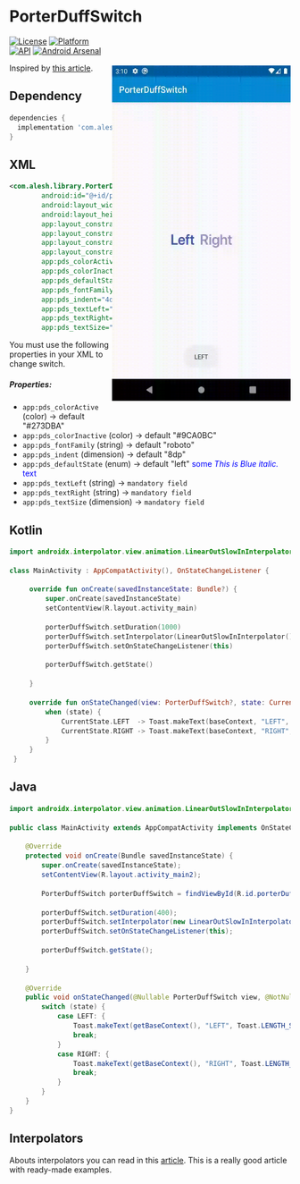 # PorterDuffSwitch

<img src="/art/preview.gif" alt="sample" title="sample" width="320" height="600" align="right" vspace="52" />

[![License](https://img.shields.io/badge/License-Apache%202.0-blue.svg)](https://opensource.org/licenses/Apache-2.0)
[![Platform](https://img.shields.io/badge/platform-android-green.svg)](http://developer.android.com/index.html)
[![API](https://img.shields.io/badge/API-16%2B-brightgreen.svg?style=flat)](https://android-arsenal.com/api?level=16)
[![Android Arsenal](https://img.shields.io/badge/Android%20Arsenal-LightProgress-orange.svg?style=flat)](https://android-arsenal.com/details/1/7459)

Inspired by [this article](https://android.jlelse.eu/the-power-of-android-porter-duff-mode-28b99ade45ec). 

Dependency
-----

```gradle
dependencies {
  implementation 'com.alesh:porterduff-switch:1.0.0'
}
```

XML
-----

```xml
<com.alesh.library.PorterDuffSwitch
        android:id="@+id/porterDuffSwitch"
        android:layout_width="wrap_content"
        android:layout_height="wrap_content"
        app:layout_constraintBottom_toBottomOf="parent"
        app:layout_constraintEnd_toEndOf="parent"
        app:layout_constraintStart_toStartOf="parent"
        app:layout_constraintTop_toTopOf="parent"
        app:pds_colorActive="@color/colorPrimary"
        app:pds_colorInactive="@color/colorPrimaryDark"
        app:pds_defaultState="left"
        app:pds_fontFamily="@font/pro_display_semibold"
        app:pds_indent="4dp"
        app:pds_textLeft="°Casadasd"
        app:pds_textRight="°Fasdasd"
        app:pds_textSize="24sp" />
```

You must use the following properties in your XML to change switch.

##### Properties:

* `app:pds_colorActive`            (color)          -> default "#273DBA"
* `app:pds_colorInactive`          (color)          -> default "#9CA0BC"
* `app:pds_fontFamily`             (string)         -> default "roboto"
* `app:pds_indent`                 (dimension)      -> default "8dp"
* `app:pds_defaultState`           (enum)           -> default "left"
<span style="color:blue">some *This is Blue italic.* text</span>
* `app:pds_textLeft`               (string)         -> `mandatory field`
* `app:pds_textRight`              (string)         -> `mandatory field`
* `app:pds_textSize`               (dimension)      -> `mandatory field`

Kotlin
-----

```kotlin
import androidx.interpolator.view.animation.LinearOutSlowInInterpolator

class MainActivity : AppCompatActivity(), OnStateChangeListener {
 
     override fun onCreate(savedInstanceState: Bundle?) {
         super.onCreate(savedInstanceState)
         setContentView(R.layout.activity_main)
    
         porterDuffSwitch.setDuration(1000)
         porterDuffSwitch.setInterpolator(LinearOutSlowInInterpolator())
         porterDuffSwitch.setOnStateChangeListener(this)
    
         porterDuffSwitch.getState()

     }
 
     override fun onStateChanged(view: PorterDuffSwitch?, state: CurrentState) {
         when (state) {
             CurrentState.LEFT  -> Toast.makeText(baseContext, "LEFT", Toast.LENGTH_SHORT).show();
             CurrentState.RIGHT -> Toast.makeText(baseContext, "RIGHT", Toast.LENGTH_SHORT).show();
         }
     }
 }
```

Java
-----

```java
import androidx.interpolator.view.animation.LinearOutSlowInInterpolator;

public class MainActivity extends AppCompatActivity implements OnStateChangeListener {

    @Override
    protected void onCreate(Bundle savedInstanceState) {
        super.onCreate(savedInstanceState);
        setContentView(R.layout.activity_main2);

        PorterDuffSwitch porterDuffSwitch = findViewById(R.id.porterDuffSwitch);

        porterDuffSwitch.setDuration(400);
        porterDuffSwitch.setInterpolator(new LinearOutSlowInInterpolator());
        porterDuffSwitch.setOnStateChangeListener(this);

        porterDuffSwitch.getState();

    }

    @Override
    public void onStateChanged(@Nullable PorterDuffSwitch view, @NotNull CurrentState state) {
        switch (state) {
            case LEFT: {
                Toast.makeText(getBaseContext(), "LEFT", Toast.LENGTH_SHORT).show();
                break;
            }
            case RIGHT: {
                Toast.makeText(getBaseContext(), "RIGHT", Toast.LENGTH_SHORT).show();
                break;
            }
        }
    }
}
```

Interpolators
-----

Abouts interpolators you can read in this [article](https://thoughtbot.com/blog/android-interpolators-a-visual-guide).
This is a really good article with ready-made examples.